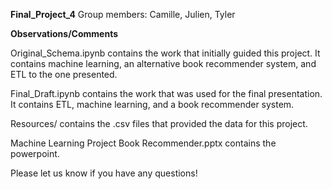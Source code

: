 **Final_Project_4**
Group members: Camille, Julien, Tyler

**Observations/Comments**

Original_Schema.ipynb contains the work that initially guided this project. It contains
machine learning, an alternative book recommender system, and ETL to the one presented. 

Final_Draft.ipynb contains the work that was used for the final presentation. It contains ETL,
machine learning, and a book recommender system.

Resources/ contains the .csv files that provided the data for this project.

Machine Learning Project Book Recommender.pptx contains the powerpoint.

Please let us know if you have any questions!

